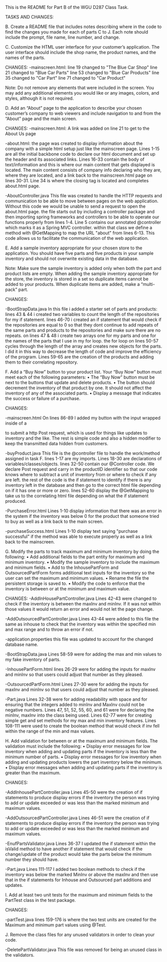 This is the README for Part B of the WGU D287 Class Task.

TASKS AND CHANGES:

B.  Create a README file that includes notes describing 
where in the code to find the changes you made for each of 
parts C to J. Each note should include the prompt, file name, 
line number, and change.


C.  Customize the HTML user interface for your customer’s application. 
The user interface should include the shop name, the product names, and 
the names of the parts.

CHANGES: 
-mainscreen.html:
line 19 changed to "The Blue Car Shop"
line 21 changed to "Blue Car Parts"
line 53 changed to "Blue Car Products"
line 35 changed to "Car Part"
line 71 changed to "Car Product"

Note: Do not remove any elements that were included in the screen. You may 
add any additional elements you would like or any images, colors, and styles, 
although it is not required.


D.  Add an “About” page to the application to describe your chosen customer’s 
company to web viewers and include navigation to and from the “About” page and 
the main screen.

CHANGES:
-mainscreen.html:
A link was added on line 21 to get to the About Us page

-about.html:
the page was created to display information about the company with 
a simple html setup just like the mainscreen page. Lines 1-15 are all the
initial backbone code to declare our html document and set up the header 
and its associated links. Lines 16-33 contain the body of text/information
and this is where our main content that gets displayed is located.
The main content consists of company info declaring who they are,
where they are located, and a link back to the mainscreen.html
page on lines 30-31. Line 34 is where the closing </html> tag is 
located and completes about.html page.

-AboutController.java
This file was created to handle the HTTP requests and communication
to be able to move between pages on the web application. Without this code we
would be unable to send a request to open the about.html page. the file 
starts out by including a controller package and then importing spring
frameworks and controllers to be able to operate our functions properly
from lines 1-4. Line 5 contains our annotated @controller which marks
it as a Spring MVC controller. within that class we define a method
with @GetMapping to map the URL "about" from lines 6-13. This code
allows us to facilitate the communication of the web application.

E.  Add a sample inventory appropriate for your chosen store to the application. 
You should have five parts and five products in your sample inventory and should 
not overwrite existing data in the database.

Note: Make sure the sample inventory is added only when both the part and product
lists are empty. When adding the sample inventory appropriate for the store, the
inventory is stored in a set so duplicate items cannot be added to your products.
When duplicate items are added, make a “multi-pack” part.

CHANGES:

-BootStrapData.java
In this file i added a starter set of parts and products:
lines 43 & 44 i created two variables to count the length of the
repositories for my if statement.
lines 46-70 i created an if statement that would check if the
repositories are equal to 0 so that they dont continue to add repeats
of the same parts and products to the repositories and make sure there
are no repeats. on lines 47 & 48 i create two arrays one for my
parts and one for the names of the parts that I use in my for loop.
the for loop on lines 50-57 cycles through the length of the array and creates
new objects for the parts. I did it in this way to decrease the length
of code and improve the efficiency of the program.
Lines 59-65 are the creation of the products and adding them to
their correlating repository.


F.  Add a “Buy Now” button to your product list. Your “Buy Now” button must meet 
each of the following parameters:
•  The “Buy Now” button must be next to the buttons that update and delete products.
•  The button should decrement the inventory of that product by one. It should not affect the 
inventory of any of the associated parts.
•  Display a message that indicates the success or failure of a purchase.

CHANGES:

-mainscreen.html
On lines 86-89 I added my button with the input wrapped inside of a <form>
to submit a http Post request, which is used for things like updates to 
inventory and the like. The rest is simple code and also a hidden modifier
to keep the transmitted data hidden from customers.

-buyProduct.java
This file is the @controller file to handle the work/method assigned
in task F. lines 1-17 are my imports. Lines 18-30 are declarations
of variables/classes/objects. lines 32-50 contain our @Controller
code. We declare Post request and carry in the productID identifier
so that our code knows where to subtract a unit of inventory from
or where to check if any are left. the rest of the code is the if statement
to identify if there is any inventory left in the database and then go
to the correct html file depending on if it has one or more or zero.
lines 52-60 display the @GetMapping to take us to the correlating
html file depending on what the if statement produced.

-PurchaseError.html
Lines 1-10 display information that there was an error in the system if the
inventory was below 0 for the product that someone tried to buy as
well as a link back to the main screen.

-purchaseSuccess.html
Lines 1-10 display text saying "purchase successful" if the method
was able to execute properly as well as a link back to the mainscreen.


G.  Modify the parts to track maximum and minimum inventory by doing the following:
•  Add additional fields to the part entity for maximum and minimum inventory.
•  Modify the sample inventory to include the maximum and minimum fields.
•  Add to the InhousePartForm and OutsourcedPartForm forms additional text inputs for the 
inventory so the user can set the maximum and minimum values.
•  Rename the file the persistent storage is saved to.
•  Modify the code to enforce that the inventory is between or at the minimum and maximum value.

CHANGES:
-AddInHousePartController.java
Lines 42-43 were changed to check if the inventory is between the maxInv and minInv.
If it was not within those values it would return an error and would not let the page
change.

-AddOutsourcedPartController.java
Lines 43-44 were added to this file the same as inhouse to check that the inventory
was within the specified min and max range and to throw an error if not.

-application.properties
this file was updated to account for the changed database name.

-BootStrapData.java
Lines 58-59 were for adding the max and min values to my fake inventory
of parts. 

-InhousePartForm.html
lines 26-29 were for adding the inputs for maxInv and minInv so that
users could adjust that number as they pleased.

-OutsourcedPartForm.html
Lines 27-30 were for adding the inputs for maxInv and minInv so that
users could adjust that number as they pleased.

-Part.java
Lines 32-38 were for adding readability with space and for ensuring 
that the integers added to minInv and MaxInv could not be negative numbers.
Lines 47, 51, 52, 55, 60, and 61 were for declaring the minInv, maxInv into 
the class being used. Lines 62-77 were for creating simple get and set 
methods for my max and min inventory features. Lines 108-111 were used
to create the boolean method that would check if inv fell within the range
of the min and max values.

H.  Add validation for between or at the maximum and minimum fields. The validation 
must include the following:
•  Display error messages for low inventory when adding and updating parts if the 
inventory is less than the minimum number of parts.
•  Display error messages for low inventory when adding and updating products lowers 
the part inventory below the minimum.
•  Display error messages when adding and updating parts if the inventory is greater 
than the maximum.

CHANGES:

-AddInhousePartController.java
Lines 45-50 were the creation of if statements to produce display errors if 
the inventory the person was trying to add or update exceeded or was less
than the marked minimum and maximum values.

-AddOutsourcedPartController.java
Lines 46-51 were the creation of if statements to produce display errors if
the inventory the person was trying to add or update exceeded or was less
than the marked minimum and maximum values.

-EnufPartsValidator.java
Lines 36-37 I updated the if statement within the isValid method to have another if
statement that would check if the change/update of the product would take
the parts below the minimum number they should have.

-Part.java
Lines 111-117 I added two boolean methods to check if the inventory was
below the marked MinInv or above the maxInv and then use that in the 
if statements for Inhouse and Outsourced part additions and updates.


I.  Add at least two unit tests for the maximum and minimum fields to the PartTest 
class in the test package.

CHANGES:

-partTest.java
lines 159-176 is where the two test units are created for the Maximum and 
minimum part values using @Test.


J.  Remove the class files for any unused validators in order to clean your code.

-DeletePartValidator.java
This file was removed for being an unused class in the validators.